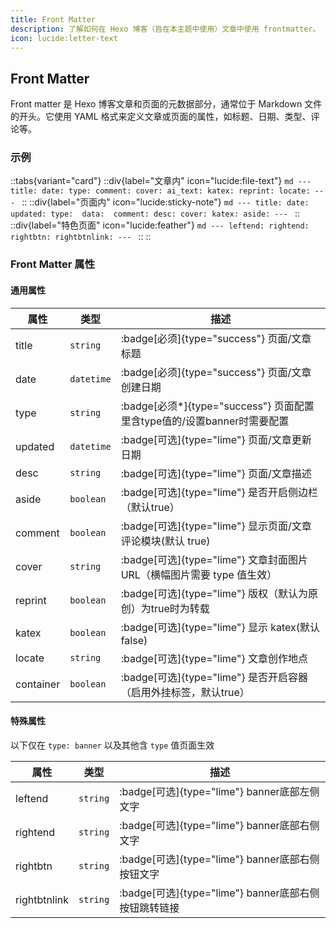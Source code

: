 ```yaml
---
title: Front Matter
description: 了解如何在 Hexo 博客（旨在本主题中使用）文章中使用 frontmatter。
icon: lucide:letter-text
---
```


## Front Matter

Front matter 是 Hexo 博客文章和页面的元数据部分，通常位于 Markdown 文件的开头。它使用 YAML 格式来定义文章或页面的属性，如标题、日期、类型、评论等。

### 示例

::tabs{variant="card"}
  ::div{label="文章内" icon="lucide:file-text"}
    ```md
    ---
    title:
    date:
    type:
    comment:
    cover:
    ai_text:
    katex:
    reprint:
    locate:
    ---
    ```
  ::
  ::div{label="页面内" icon="lucide:sticky-note"}
    ```md
    ---
    title:
    date:
    updated:
    type: 
    data: 
    comment:
    desc:
    cover:
    katex:
    aside:
    ---
    ```
  ::
  ::div{label="特色页面" icon="lucide:feather"}
    ```md
    ---
    leftend:
    rightend:
    rightbtn:
    rightbtnlink:
    ---
    ```
  ::
::

### Front Matter 属性

#### 通用属性

| 属性         | 类型      | 描述                                          |
| ------------ | --------- | -------------------------------------------- |
| title        | `string`    | :badge[必须]{type="success"} 页面/文章标题                                   |
| date         | `datetime`  | :badge[必须]{type="success"} 页面/文章创建日期                                |
| type         | `string`    | :badge[必须*]{type="success"} 页面配置里含type值的/设置banner时需要配置     |
| updated      | `datetime`  | :badge[可选]{type="lime"} 页面/文章更新日期                                   |
| desc         | `string`    | :badge[可选]{type="lime"} 页面/文章描述                                       |
| aside        | `boolean`   | :badge[可选]{type="lime"} 是否开启侧边栏（默认true）                           |
| comment      | `boolean`   | :badge[可选]{type="lime"} 显示页面/文章评论模块(默认 true)                     |
| cover        | `string`    | :badge[可选]{type="lime"} 文章封面图片URL（横幅图片需要 type 值生效）          |
| reprint      | `boolean`   | :badge[可选]{type="lime"} 版权（默认为原创）为true时为转载                      |
| katex        | `boolean`   | :badge[可选]{type="lime"} 显示 katex(默认 false)                              |
| locate       | `string`    | :badge[可选]{type="lime"} 文章创作地点                                        |
| container    | `boolean`   | :badge[可选]{type="lime"} 是否开启容器（启用外挂标签，默认true）                |


#### 特殊属性

以下仅在 `type: banner` 以及其他含 `type` 值页面生效

| 属性         | 类型      | 描述                                         |
| ------------ | --------- | -------------------------------------------- |
| leftend      | `string`    | :badge[可选]{type="lime"} banner底部左侧文字                      |
| rightend     | `string`    | :badge[可选]{type="lime"} banner底部右侧文字                      |
| rightbtn     | `string`    | :badge[可选]{type="lime"} banner底部右侧按钮文字                  |
| rightbtnlink | `string`    | :badge[可选]{type="lime"} banner底部右侧按钮跳转链接              |